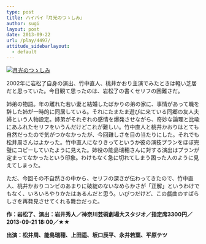 ```yaml
---
type: post
title: ハイバイ『月光のつゝしみ』
author: sugi
layout: post
date: 2013-09-22
url: /play/4497/
attitude_sidebarlayout:
  - default
---
```

<a href="http://i2.wp.com/asharpminor.com/wp-content/uploads/2013/09/title-gekko1307202.jpg" onclick="_gaq.push(['_trackEvent', 'outbound-article', 'http://asharpminor.com/wp-content/uploads/2013/09/title-gekko1307202.jpg', '']);" ><img src="http://i2.wp.com/asharpminor.com/wp-content/uploads/2013/09/title-gekko1307202.jpg?resize=300%2C267" alt="月光のつゝしみ" class="alignleft size-medium wp-image-4498" data-recalc-dims="1" /></a>

2002年に岩松了自身の演出、竹中直人、桃井かおり主演でみたときは軽い芝居だと思っていた。今日観て思ったのは、岩松了の書くセリフの困難さだ。

姉弟の物語。年の離れた若い妻と結婚したばかりの弟の家に、事情があって職を辞した姉が一時的に同居している。それにたまたま遊びに来ている同郷の友人夫婦という人物設定。姉弟がそれぞれの感情を爆発させながら、奇妙な論理と比喩にあふれたセリフをいうんだけどこれが難しい。竹中直人と桃井かおりはとても自然だったので気がつかなかったが、今回難しさを目の当たりにした。それでも松井周さんはよかった。竹中直人になりきってというか彼の演技プランをほぼ完璧にコピーしていたように見えた。姉役の能島瑞穂さんに対する演出はプランが定まってなかったという印象。わけもなく急に切れてしまう困った人のように見えてしまった。

ただ、今回その不自然さの中から、セリフの深さが伝わってきたので、竹中直人、桃井かおりコンビのあまりに破綻のないなめらかさが「正解」というわけでもなく、いろいろやりかたはあるんだと思う。いびつだけど、この戯曲のすばらしさを再発見させてくれる舞台だった。

**作：岩松了、演出：岩井秀人／神奈川芸術劇場大スタジオ／指定席3300円／2013-09-21 18:00／★★**

**出演：松井周、能島瑞穂、上田遥、坂口辰平、永井若葉、平原テツ**
